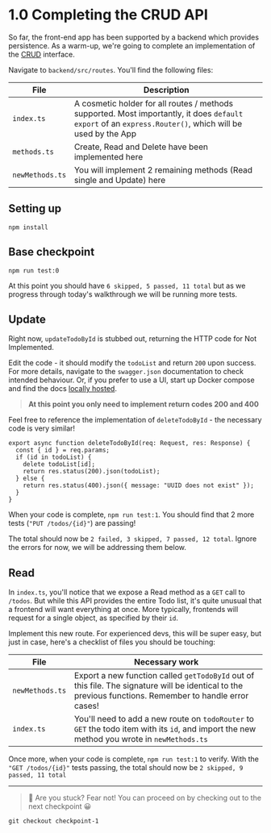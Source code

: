 # 1.0 Completing the CRUD API

So far, the front-end app has been supported by a backend which provides persistence. As a warm-up, we're going to complete an implementation of the [CRUD](https://en.wikipedia.org/wiki/Create,_read,_update_and_delete) interface.

Navigate to `backend/src/routes`. You'll find the following files:

| File      | Description |
| ----------- | ----------- |
| `index.ts`      | A cosmetic holder for all routes / methods supported. Most importantly, it does `default export` of an `express.Router()`, which will be used by the App  |
| `methods.ts`   | Create, Read and Delete have been implemented here |
| `newMethods.ts`   | You will implement 2 remaining methods (Read single and Update) here |

## Setting up
```
npm install
```

## Base checkpoint
```
npm run test:0
```

At this point you should have `6 skipped, 5 passed, 11 total` but as we progress through today's walkthrough we will be running more tests.

## Update
Right now, `updateTodoById` is stubbed out, returning the HTTP code for Not Implemented. 

Edit the code - it should modify the `todoList` and return `200` upon success. For more details, navigate to the `swagger.json` documentation to check intended behaviour. Or, if you prefer to use a UI, start up Docker compose and find the docs [locally hosted](http://localhost:3001/swagger).

> **At this point you only need to implement return codes 200 and 400**

Feel free to reference the implementation of `deleteTodoById` - the necessary code is very similar!

```
export async function deleteTodoById(req: Request, res: Response) {
  const { id } = req.params;
  if (id in todoList) {
    delete todoList[id];
    return res.status(200).json(todoList);
  } else {
    return res.status(400).json({ message: "UUID does not exist" });
  }
}
```

When your code is complete, `npm run test:1`. You should find that 2 more tests (`"PUT /todos/{id}"`) are passing!

The total should now be `2 failed, 3 skipped, 7 passed, 12 total`. Ignore the errors for now, we will be addressing them below.

## Read
In `index.ts`, you'll notice that we expose a Read method as a `GET` call to `/todos`. But while this API provides the entire Todo list, it's quite unusual that a frontend will want everything at once. More typically, frontends will request for a single object, as specified by their `id`.

Implement this new route. For experienced devs, this will be super easy, but just in case, here's a checklist of files you should be touching:

| File      | Necessary work |
| ----------- | ----------- |
| `newMethods.ts`   | Export a new function called `getTodoById` out of this file. The signature will be identical to the previous functions. Remember to handle error cases! |
| `index.ts`      | You'll need to add a new route on `todoRouter` to `GET` the todo item with its `id`, and import the new method you wrote in `newMethods.ts` |


Once more, when your code is complete, `npm run test:1` to verify. With the `"GET /todos/{id}"` tests passing, the total should now be `2 skipped, 9 passed, 11 total`

---

> 🚩 Are you stuck? Fear not! You can proceed on by checking out to the next checkpoint 😀
```
git checkout checkpoint-1
```